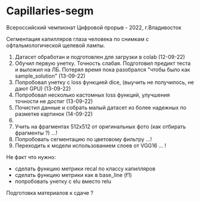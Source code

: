 # Capillaries-segm

Всероссийский чемпионат Цифровой прорыв - 2022, г.Владивосток

Сегментация капилляров глаза человека по снимкам с офтальмологической щелевой лампы.

1. Датасет обработан и подготовлен для загрузки в colab (12-09-22)
2. Обучил первую унетку. Точность слабая. Подготовил предикт теста и выложил на ЛБ. Потерял время пока разобрался "чтобы было как sample_solution" (13-09-22)
3. Попробовал унетку с loss функцией dice, (выучить не получилось, не дают GPU) (13-09-22)
4. Попробовал несколько кастомных loss функций, улучшения точности не достиг (13-09-22)
5. Почистил данные и собрать малый датасет из более надежных по разметке картинок (14-09-22)
6. 
7. Учить на фрагментах 512х512 от оригинальных фото (как отбирать фрагменты ?) ...!
9. Попробовать сегментацию по цветовому фильтру ...!
10. Переходить к модели использованием слоев от VGG16 ... !

Не факт что нужно:
- сделать функцию метрики recal по классу капилляров
- сделать функцию метрики как в base_line (f1)
- попробовать унетку с elu вместо relu

Подготовка материалов к сдаче ?

